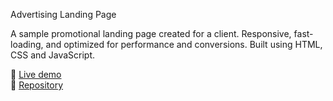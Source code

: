 Advertising Landing Page

A sample promotional landing page created for a client. Responsive, fast-loading, and optimized for performance and conversions. Built using HTML, CSS and JavaScript.

🔗 [Live demo](https://roaring-salmiakki-0e122f.netlify.app/)  
📁 [Repository]()
